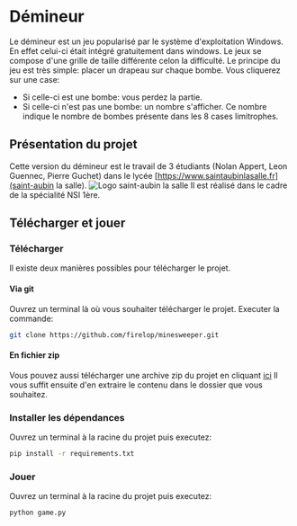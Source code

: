 # Démineur
Le démineur est un jeu popularisé par le système d'exploitation Windows. En effet celui-ci était intégré gratuitement dans windows.
Le jeux se compose d'une grille de taille différente celon la difficulté. Le principe du jeu est très simple: placer un drapeau sur chaque bombe.
Vous cliquerez sur une case:
- Si celle-ci est une bombe: vous perdez la partie.
- Si celle-ci n'est pas une bombe: un nombre s'afficher. Ce nombre indique le nombre de bombes présente dans les 8 cases limitrophes.

## Présentation du projet
Cette version du démineur est le travail de 3 étudiants (Nolan Appert, Leon Guennec, Pierre Guchet) dans le lycée [https://www.saintaubinlasalle.fr](saint-aubin la salle).
![Logo saint-aubin la salle](https://www.staubinlasalle.fr/wp-content/uploads/2022/06/cropped-cropped-logo-final-1.1.png)
Il est réalisé dans le cadre de la spécialité NSI 1ère.

## Télécharger et jouer
### Télécharger
Il existe deux manières possibles pour télécharger le projet.

#### Via git
Ouvrez un terminal là où vous souhaiter télécharger le projet.
Executer la commande:
```BASH
git clone https://github.com/firelop/minesweeper.git
```

#### En fichier zip
Vous pouvez aussi télécharger une archive zip du projet en cliquant [ici](https://github.com/firelop/minesweeper/archive/refs/heads/master.zip)
Il vous suffit ensuite d'en extraire le contenu dans le dossier que vous souhaitez.

### Installer les dépendances
Ouvrez un terminal à la racine du projet puis executez:
```BASH
pip install -r requirements.txt
```
### Jouer
Ouvrez un terminal à la racine du projet puis executez:
```BASH
python game.py
```


